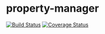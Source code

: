 property-manager
================

[![Build Status](https://travis-ci.org/ABarnhard/property-manager.svg)](https://travis-ci.org/ABarnhard/property-manager)
[![Coverage Status](https://coveralls.io/repos/ABarnhard/property-manager/badge.png)](https://coveralls.io/r/ABarnhard/property-manager)

